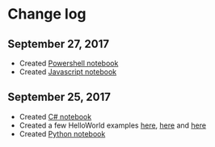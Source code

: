# Change log

## September 27, 2017
* Created [Powershell notebook](powershell/_powershell_notebook.md)
* Created [Javascript notebook](javascript/_javascript_notebook.md)

## September 25, 2017
* Created [C# notebook](csharp/_csharp_notebook.md)
* Created a few HelloWorld examples [here](csharp/practice_exercises/HelloWorld.cs), [here](csharp/practice_exercises/HelloWorld2.cs) and [here](csharp/practice_exercises/HelloWorld3.cs)
* Created [Python notebook](python/_python_notebook.md)